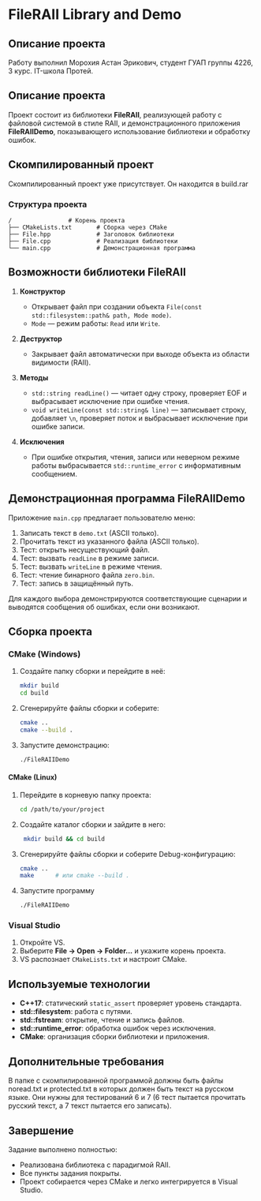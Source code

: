 # FileRAII Library and Demo

## Описание проекта

Работу выполнил Морохия Астан Эрикович, студент ГУАП группы 4226, 3 курс. IT-школа Протей.
## Описание проекта

Проект состоит из библиотеки **FileRAII**, реализующей работу с файловой системой в стиле RAII, и демонстрационного приложения **FileRAIIDemo**, показывающего использование библиотеки и обработку ошибок.

## Скомпилированный проект

Скомпилированный проект уже присутствует. Он находится в build.rar

### Структура проекта

```
/                # Корень проекта
├── CMakeLists.txt       # Сборка через CMake
├── File.hpp             # Заголовок библиотеки
├── File.cpp             # Реализация библиотеки
└── main.cpp             # Демонстрационная программа
```

## Возможности библиотеки FileRAII

1. **Конструктор**

   - Открывает файл при создании объекта `File(const std::filesystem::path& path, Mode mode)`.
   - `Mode` — режим работы: `Read` или `Write`.

2. **Деструктор**

   - Закрывает файл автоматически при выходе объекта из области видимости (RAII).

3. **Методы**

   - `std::string readLine()` — читает одну строку, проверяет EOF и выбрасывает исключение при ошибке чтения.
   - `void writeLine(const std::string& line)` — записывает строку, добавляет `\n`, проверяет поток и выбрасывает исключение при ошибке записи.

4. **Исключения**

   - При ошибке открытия, чтения, записи или неверном режиме работы выбрасывается `std::runtime_error` с информативным сообщением.

## Демонстрационная программа FileRAIIDemo

Приложение `main.cpp` предлагает пользователю меню:

1. Записать текст в `demo.txt` (ASCII только).
2. Прочитать текст из указанного файла (ASCII только).
3. Тест: открыть несуществующий файл.
4. Тест: вызвать `readLine` в режиме записи.
5. Тест: вызвать `writeLine` в режиме чтения.
6. Тест: чтение бинарного файла `zero.bin`.
7. Тест: запись в защищённый путь.

Для каждого выбора демонстрируются соответствующие сценарии и выводятся сообщения об ошибках, если они возникают.

## Сборка проекта

### CMake (Windows)

1. Создайте папку сборки и перейдите в неё:
   ```bash
   mkdir build
   cd build
   ```
2. Сгенерируйте файлы сборки и соберите:
   ```bash
   cmake ..
   cmake --build .
   ```
3. Запустите демонстрацию:
   ```bash
   ./FileRAIIDemo
   ```

#### CMake (Linux)
1. Перейдите в корневую папку проекта:
   ```bash
   cd /path/to/your/project

2. Создайте каталог сборки и зайдите в него:
   ```bash
    mkdir build && cd build

3. Сгенерируйте файлы сборки и соберите Debug-конфигурацию:
   ```bash
   cmake ..
   make      # или cmake --build .

4. Запустите программу
    ```bash
   ./FileRAIIDemo

### Visual Studio

1. Откройте VS.
2. Выберите **File → Open → Folder...** и укажите корень проекта.
3. VS распознает `CMakeLists.txt` и настроит CMake.

## Используемые технологии

- **C++17**: статический `static_assert` проверяет уровень стандарта.
- **std::filesystem**: работа с путями.
- **std::fstream**: открытие, чтение и запись файлов.
- **std::runtime\_error**: обработка ошибок через исключения.
- **CMake**: организация сборки библиотеки и приложения.

## Дополнительные требования

В папке с скомпилированной программой должны быть файлы noread.txt и protected.txt в которых должен быть текст на русском языке. Они нужны для тестирований 6 и 7 (6 тест пытается прочитать русский текст, а 7 текст пытается его записать).

## Завершение

Задание выполнено полностью:

- Реализована библиотека с парадигмой RAII.
- Все пункты задания покрыты.
- Проект собирается через CMake и легко интегрируется в Visual Studio.

